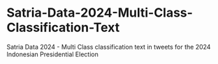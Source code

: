 # Satria-Data-2024-Multi-Class-Classification-Text
Satria Data 2024 - Multi Class classification text in tweets for the 2024 Indonesian Presidential Election
